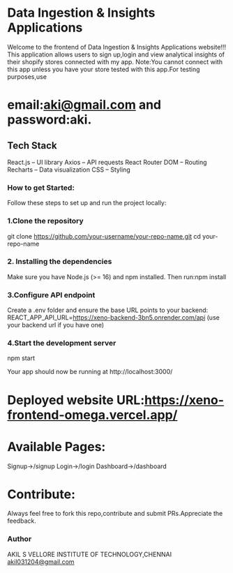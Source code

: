 # Data Ingestion & Insights Applications
Welcome to the frontend of Data Ingestion & Insights Applications website!!!
This application allows users to sign up,login and view analytical insights of their shopify stores connected with my app.
Note:You cannot connect with this app unless you have your store tested with this app.For testing purposes,use 
# email:aki@gmail.com and password:aki.
## Tech Stack
React.js  – UI library
Axios – API requests
React Router DOM – Routing
Recharts – Data visualization
CSS – Styling

### How to get Started:
Follow these steps to set up and run the project locally:
### 1.Clone the repository
git clone https://github.com/your-username/your-repo-name.git
cd your-repo-name
### 2. Installing the dependencies
Make sure you have Node.js (>= 16) and npm installed. Then run:npm install
### 3.Configure API endpoint
Create a .env folder and ensure the base URL points to your backend:
REACT_APP_API_URL=https://xeno-backend-3bn5.onrender.com/api (use your backend url if you have one)

### 4.Start the development server
npm start

Your app should now be running at http://localhost:3000/
# Deployed website URL:https://xeno-frontend-omega.vercel.app/
# Available Pages:
Signup->/signup
Login->/login
Dashboard->/dashboard

# Contribute:
Always feel free to fork this repo,contribute and submit PRs.Appreciate the feedback.
### Author
AKIL S
VELLORE INSTITUTE OF TECHNOLOGY,CHENNAI
akil031204@gmail.com
